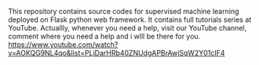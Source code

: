 This repository contains source codes for supervised machine learning deployed on Flask python web framework. It contains full tutorials series at YouTube. Actuallly, whenever you need a help, visit our YouTube channel, comment where you need a help and i wlll be there for you. https://www.youtube.com/watch?v=AOKQG9NL4qo&list=PLjDarHRb40ZNUdgAPBrAwjSqW2Y01cIF4
